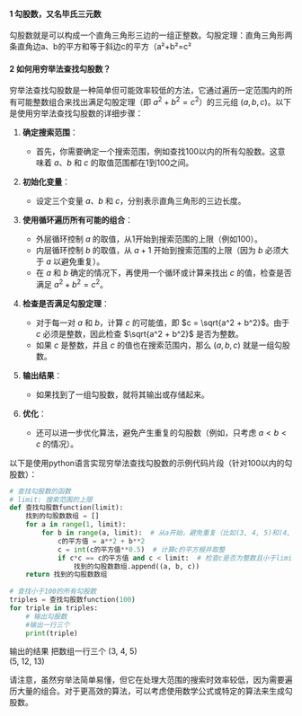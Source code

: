 #### 1 勾股数，又名毕氏三元数

勾股数就是可以构成一个直角三角形三边的一组正整数。勾股定理：直角三角形两条直角边a、b的平方和等于斜边c的平方（a²+b²=c²

#### 2 如何用穷举法查找勾股数？

穷举法查找勾股数是一种简单但可能效率较低的方法，它通过遍历一定范围内的所有可能整数组合来找出满足勾股定理（即 $a^2 + b^2 = c^2$）的三元组 $(a, b, c)$。以下是使用穷举法查找勾股数的详细步骤：

1. **确定搜索范围**：
   - 首先，你需要确定一个搜索范围，例如查找100以内的所有勾股数。这意味着 $a$、$b$ 和 $c$ 的取值范围都在1到100之间。

2. **初始化变量**：
   - 设定三个变量 $a$、$b$ 和 $c$，分别表示直角三角形的三边长度。

3. **使用循环遍历所有可能的组合**：
   - 外层循环控制 $a$ 的取值，从1开始到搜索范围的上限（例如100）。
   - 内层循环控制 $b$ 的取值，从 $a+1$ 开始到搜索范围的上限（因为 $b$ 必须大于 $a$ 以避免重复）。
   - 在 $a$ 和 $b$ 确定的情况下，再使用一个循环或计算来找出 $c$ 的值，检查是否满足 $a^2 + b^2 = c^2$。

4. **检查是否满足勾股定理**：
   - 对于每一对 $a$ 和 $b$，计算 $c$ 的可能值，即 $c = \sqrt{a^2 + b^2}$。由于 $c$ 必须是整数，因此检查 $\sqrt{a^2 + b^2}$ 是否为整数。
   - 如果 $c$ 是整数，并且 $c$ 的值也在搜索范围内，那么 $(a, b, c)$ 就是一组勾股数。

5. **输出结果**：
   - 如果找到了一组勾股数，就将其输出或存储起来。

6. **优化**：
   - 还可以进一步优化算法，避免产生重复的勾股数（例如，只考虑 $a < b < c$ 的情况）。

以下是使用python语言实现穷举法查找勾股数的示例代码片段（针对100以内的勾股数）：

```python
# 查找勾股数的函数
# limit: 搜索范围的上限
def 查找勾股数function(limit):   
    找到的勾股数数组 = []  
    for a in range(1, limit):  
        for b in range(a, limit):  # 从a开始，避免重复（比如(3, 4, 5)和(4, 3, 5)）  
            c的平方值 = a**2 + b**2  
            c = int(c的平方值**0.5)  # 计算c的平方根并取整  
            if c*c == c的平方值 and c < limit:  # 检查c是否为整数且小于limit  
                找到的勾股数数组.append((a, b, c))  
    return 找到的勾股数数组  
  
# 查找小于100的所有勾股数  
triples = 查找勾股数function(100)  
for triple in triples:
    # 输出勾股数  
    #输出一行三个
    print(triple) 

```

输出的结果
把数组一行三个
(3, 4, 5)  
(5, 12, 13)

请注意，虽然穷举法简单易懂，但它在处理大范围的搜索时效率较低，因为需要遍历大量的组合。对于更高效的算法，可以考虑使用数学公式或特定的算法来生成勾股数。
